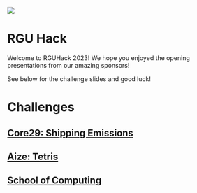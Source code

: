 
<p float="left">
 <img src="https://rguhack.uk/images/logov2-1920.png" />
 <h1> RGU Hack </h1>
 Welcome to RGUHack 2023! We hope you enjoyed the opening presentations from our amazing sponsors!
 
 See below for the challenge slides and good luck!
 
 # Challenges
 ## [Core29: Shipping Emissions](Core29%20RGU%20Hackathon%20Presentation%20Feb%202023%20-%20AD.pptx)
 ## [Aize: Tetris](Aize%20-%20RGU%20Hackathon.pdf)
 ## [School of Computing]()
</p>
